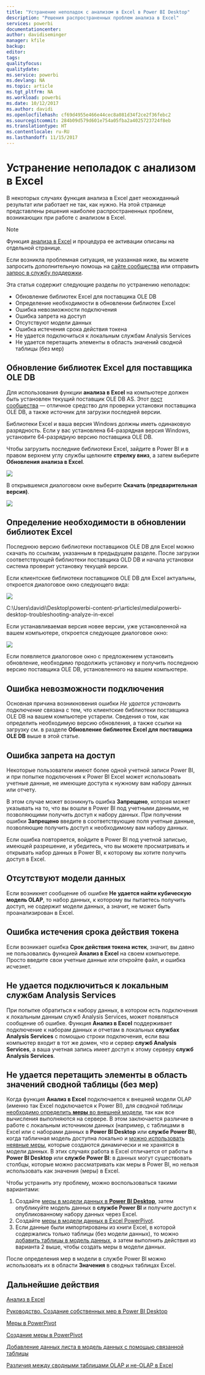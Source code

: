 ```yaml
---
title: "Устранение неполадок с анализом в Excel в Power BI Desktop"
description: "Решения распространенных проблем анализа в Excel"
services: powerbi
documentationcenter: 
author: davidiseminger
manager: kfile
backup: 
editor: 
tags: 
qualityfocus: 
qualitydate: 
ms.service: powerbi
ms.devlang: NA
ms.topic: article
ms.tgt_pltfrm: NA
ms.workload: powerbi
ms.date: 10/12/2017
ms.author: davidi
ms.openlocfilehash: cf69d4955e466e44cec8a081d34f2ce2f36febc2
ms.sourcegitcommit: 284b09d579d601e754a05fba2a4025723724f8eb
ms.translationtype: HT
ms.contentlocale: ru-RU
ms.lasthandoff: 11/15/2017
---
```

# <a name="troubleshooting-analyze-in-excel"></a>Устранение неполадок с анализом в Excel
В некоторых случаях функция анализа в Excel дает неожиданный результат или работает не так, как нужно. На этой странице представлены решения наиболее распространенных проблем, возникающих при работе с анализом в Excel.

> [!NOTE]
> Функция [анализа в Excel](service-analyze-in-excel.md) и процедура ее активации описаны на отдельной странице.
> 
> Если возникла проблемная ситуация, не указанная ниже, вы можете запросить дополнительную помощь на [сайте сообщества](http://community.powerbi.com/) или отправить [запрос в службу поддержки](https://powerbi.microsoft.com/support/).
> 
> 

Эта статья содержит следующие разделы по устранению неполадок:

* Обновление библиотек Excel для поставщика OLE DB
* Определение необходимости в обновлении библиотек Excel
* Ошибка невозможности подключения
* Ошибка запрета на доступ
* Отсутствуют модели данных
* Ошибка истечения срока действия токена
* Не удается подключиться к локальным службам Analysis Services
* Не удается перетащить элементы в область значений сводной таблицы (без мер)

## <a name="update-excel-libraries-for-the-ole-db-provider"></a>Обновление библиотек Excel для поставщика OLE DB
Для использования функции **анализа в Excel** на компьютере должен быть установлен текущий поставщик OLE DB AS. Этот [пост сообщества](http://community.powerbi.com/t5/Service/Analyze-in-Excel-Initialization-of-the-data-source-failed/m-p/30837#M8081) — отличное средство для проверки установки поставщика OLE DB, а также источник для загрузки последней версии.

Библиотеки Excel и ваша версия Windows должны иметь одинаковую разрядность. Если у вас установлена 64-разрядная версия Windows, установите 64-разрядную версию поставщика OLE DB.

Чтобы загрузить последние библиотеки Excel, зайдите в Power BI и в правом верхнем углу службы щелкните **стрелку вниз**, а затем выберите **Обновления анализа в Excel**.

![](media/desktop-troubleshooting-analyze-in-excel/tshoot-analyze-excel_1.png)

В открывшемся диалоговом окне выберите **Скачать (предварительная версия)**.

![](media/desktop-troubleshooting-analyze-in-excel/tshoot-analyze-excel_2.png)

## <a name="determining-whether-you-need-to-update-your-excel-libraries"></a>Определение необходимости в обновлении библиотек Excel
Последнюю версию библиотеки поставщиков OLE DB для Excel можно скачать по ссылкам, указанным в предыдущем разделе. После загрузки соответствующей библиотеки поставщика OLD DB и начала установки система проверит установку текущей версии.

Если клиентские библиотеки поставщиков OLE DB для Excel актуальны, откроется диалоговое окно следующего вида:

![](media/desktop-troubleshooting-analyze-in-excel/troubleshoot-analyze-excel_3.png)

C:\Users\davidi\Desktop\powerbi-content-pr\articles\media\powerbi-desktop-troubleshooting-analyze-in-excel

Если устанавливаемая версия новее версии, уже установленной на вашем компьютере, откроется следующее диалоговое окно:

![](media/desktop-troubleshooting-analyze-in-excel/troubleshoot-analyze-excel_2.png)

Если появляется диалоговое окно с предложением установить обновление, необходимо продолжить установку и получить последнюю версию поставщика OLE DB, установленного на вашем компьютере.

## <a name="connection-cannot-be-made-error"></a>Ошибка невозможности подключения
Основная причина возникновения ошибки *Не удается установить подключение* связана с тем, что клиентские библиотеки поставщика OLE DB на вашем компьютере устарели. Сведения о том, как определить необходимую версию обновления, а также ссылки на загрузку см. в разделе **Обновление библиотек Excel для поставщика OLE DB** выше в этой статье.

## <a name="forbidden-error"></a>Ошибка запрета на доступ
Некоторые пользователи имеют более одной учетной записи Power BI, и при попытке подключения к Power BI Excel может использовать учетные данные, не имеющие доступа к нужному вам набору данных или отчету.

В этом случае может возникнуть ошибка **Запрещено**, которая может указывать на то, что вы вошли в Power BI под учетными данными, не позволяющими получить доступ к набору данных. При получении ошибки **Запрещено** введите в соответствующие поля учетные данные, позволяющие получить доступ к необходимому вам набору данных.

Если ошибка повторяется, войдите в Power BI под учетной записью, имеющей разрешение, и убедитесь, что вы можете просматривать и открывать набор данных в Power BI, к которому вы хотите получить доступ в Excel.

## <a name="no-data-models"></a>Отсутствуют модели данных
Если возникнет сообщение об ошибке **Не удается найти кубическую модель OLAP**, то набор данных, к которому вы пытаетесь получить доступ, не содержит модели данных, а значит, не может быть проанализирован в Excel.

## <a name="token-expired-error"></a>Ошибка истечения срока действия токена
Если возникает ошибка **Срок действия токена истек**, значит, вы давно не пользовались функцией **Анализ в Excel** на своем компьютере. Просто введите свои учетные данные или откройте файл, и ошибка исчезнет.

## <a name="unable-to-access-on-premises-analysis-services"></a>Не удается подключиться к локальным службам Analysis Services
При попытке обратиться к набору данных, в котором есть подключения к локальным данным служб Analysis Services, может появляться сообщение об ошибке. Функция **Анализ в Excel** поддерживает подключение к наборам данных и отчетам в локальных **службах Analysis Services** с помощью строки подключения, если ваш компьютер входит в тот же домен, что и сервер **служб Analysis Services**, а ваша учетная запись имеет доступ к этому серверу **служб Analysis Services**.

## <a name="cant-drag-anything-to-the-pivottable-values-area-no-measures"></a>Не удается перетащить элементы в область значений сводной таблицы (без мер)
Когда функция **Анализ в Excel** подключается к внешней модели OLAP (именно так Excel подключается к Power BI), для *сводной таблицы* [необходимо определить **меры** во внешней модели](https://support.microsoft.com/kb/234700), так как все вычисления выполняются на сервере. В этом заключается различие в работе с локальным источником данных (например, с таблицами в Excel или с наборами данных в **Power BI Desktop** или **службе Power BI**), когда табличная модель доступна локально и [можно использовать неявные меры](https://msdn.microsoft.com/library/gg399077.aspx), которые создаются динамически и не хранятся в модели данных. В этих случаях работа в Excel отличается от работы в **Power BI Desktop** или **службе Power BI**: в данных могут существовать столбцы, которые можно рассматривать как меры в Power BI, но нельзя использовать как значения (меры) в Excel.

Чтобы устранить эту проблему, можно воспользоваться такими вариантами:

1. Создайте [меры в модели данных в **Power BI Desktop**](desktop-tutorial-create-measures.md), затем опубликуйте модель данных в **службе Power BI** и получите доступ к опубликованному набору данных через Excel.
2. Создайте [меры в модели данных в Excel PowerPivot](https://support.office.com/article/Create-a-Measure-in-Power-Pivot-d3cc1495-b4e5-48e7-ba98-163022a71198).
3. Если данные были импортированы из книги Excel, в которой содержались только таблицы (без модели данных), то можно [добавить таблицы в модель данных](https://support.office.com/article/Add-worksheet-data-to-a-Data-Model-using-a-linked-table-d3665fc3-99b0-479d-ba09-a37640f5be42), а затем выполнить действия из варианта 2 выше, чтобы создать меры в модели данных.

После определения мер в модели в службе Power BI можно использовать их в области **Значения** в сводных таблицах Excel.

## <a name="next-steps"></a>Дальнейшие действия
[Анализ в Excel](service-analyze-in-excel.md)

[Руководство. Создание собственных мер в Power BI Desktop](desktop-tutorial-create-measures.md)

[Меры в PowerPivot](https://msdn.microsoft.com/library/gg399077.aspx)

[Создание меры в PowerPivot](https://support.office.com/article/Create-a-Measure-in-Power-Pivot-d3cc1495-b4e5-48e7-ba98-163022a71198)

[Добавление данных листа в модель данных с помощью связанной таблицы](https://support.office.com/article/Add-worksheet-data-to-a-Data-Model-using-a-linked-table-d3665fc3-99b0-479d-ba09-a37640f5be42)

[Различия между сводными таблицами OLAP и не-OLAP в Excel](https://support.microsoft.com/kb/234700)

